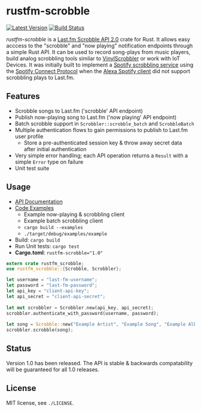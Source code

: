 rustfm-scrobble
===============

[![Latest Version](https://img.shields.io/crates/v/rustfm-scrobble.svg)](https://crates.io/crates/rustfm-scrobble)
[![Build Status](https://travis-ci.org/bobbo/rustfm-scrobble.svg?branch=master)](https://travis-ci.org/bobbo/rustfm-scrobble)

*rustfm-scrobble* is a [Last.fm Scrobble API 2.0](http://www.last.fm/api/scrobbling) crate for Rust. It allows easy 
acccess to the "scrobble" and "now playing" notification endpoints through a simple Rust API. It can be used to record
song-plays from music players, build analog scrobbling tools similar to [VinylScrobbler](https://vinylscrobbler.com/)
or work with IoT Devices. It was initially built to implement a 
[Spotify scrobbling service](https://github.com/bobbo/spotify-connect-scrobbler) using the 
[Spotify Connect Protocol](https://www.spotify.com/uk/connect/) when the 
[Alexa Spotify client](https://www.spotify.com/uk/amazonalexa/) did not support scrobbling plays to Last.fm.

## Features

* Scrobble songs to Last.fm ('scrobble' API endpoint)
* Publish now-playing song to Last.fm ('now playing' API endpoint)
* Batch scrobble support in `Scrobbler::scrobble_batch` and `ScrobbleBatch`
* Multiple authentication flows to gain permissions to publish to Last.fm user profile
    * Store a pre-authenticated session key & throw away secret data after initial authentication
* Very simple error handling; each API operation returns a `Result` with a simple `Error` type on failure
* Unit test suite


## Usage

* [API Documentation](https://docs.rs/rustfm-scrobble)
* [Code Examples](https://github.com/bobbo/rustfm-scrobble/tree/master/examples)
    * Example now-playing & scrobbling client
    * Example batch scrobbling client
    * `cargo build --examples`
    * `./target/debug/examples/example`
* Build: `cargo build`
* Run Unit tests: `cargo test`
* **Cargo.toml**: `rustfm-scrobble="1.0"`

```rust
extern crate rustfm_scrobble;
use rustfm_scrobble::{Scrobble, Scrobbler};

let username = "last-fm-username";
let password = "last-fm-password";
let api_key = "client-api-key";
let api_secret = "client-api-secret";
 
let mut scrobbler = Scrobbler.new(api_key, api_secret);
scrobbler.authenticate_with_password(username, password);
 
let song = Scrobble::new("Example Artist", "Example Song", "Example Album");
scrobbler.scrobble(song);
```


## Status

Version 1.0 has been released. The API is stable & backwards compatability will be guaranteed for all 1.0 releases.


## License

MIT license, see `./LICENSE`.
